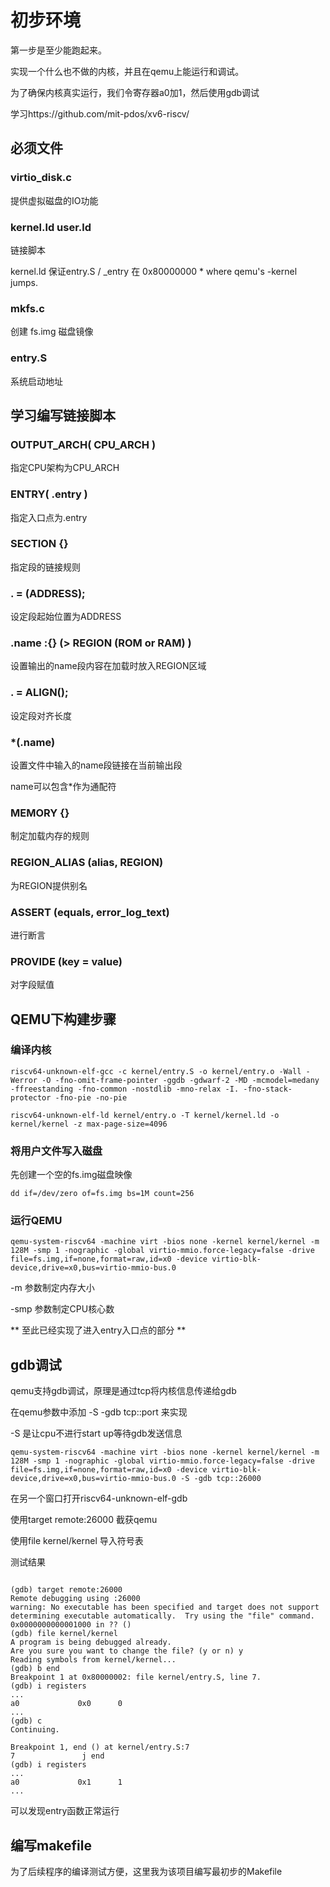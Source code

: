 # 初步环境

第一步是至少能跑起来。

实现一个什么也不做的内核，并且在qemu上能运行和调试。

为了确保内核真实运行，我们令寄存器a0加1，然后使用gdb调试

学习https://github.com/mit-pdos/xv6-riscv/

## 必须文件

### virtio_disk.c

提供虚拟磁盘的IO功能

### kernel.ld user.ld

链接脚本

kernel.ld 保证entry.S / _entry 在 0x80000000 * where qemu's -kernel jumps.

### mkfs.c 

创建 fs.img 磁盘镜像

### entry.S

系统启动地址

## 学习编写链接脚本

### OUTPUT_ARCH( CPU_ARCH ) 

指定CPU架构为CPU_ARCH

### ENTRY( .entry )

指定入口点为.entry

### SECTION {}

指定段的链接规则

### . = (ADDRESS);

设定段起始位置为ADDRESS

### .name :{} (> REGION (ROM or RAM) )

设置输出的name段内容在加载时放入REGION区域

### . = ALIGN();

设定段对齐长度

### *(.name)

设置文件中输入的name段链接在当前输出段

name可以包含*作为通配符

### MEMORY {}

制定加载内存的规则

### REGION_ALIAS (alias, REGION)

为REGION提供别名

### ASSERT (equals, error_log_text)

进行断言 

### PROVIDE (key = value)

对字段赋值

## QEMU下构建步骤

### 编译内核

``` shell
riscv64-unknown-elf-gcc -c kernel/entry.S -o kernel/entry.o -Wall -Werror -O -fno-omit-frame-pointer -ggdb -gdwarf-2 -MD -mcmodel=medany -ffreestanding -fno-common -nostdlib -mno-relax -I. -fno-stack-protector -fno-pie -no-pie

riscv64-unknown-elf-ld kernel/entry.o -T kernel/kernel.ld -o kernel/kernel -z max-page-size=4096
```

### 将用户文件写入磁盘

先创建一个空的fs.img磁盘映像
``` shell
dd if=/dev/zero of=fs.img bs=1M count=256
```


### 运行QEMU

``` shell
qemu-system-riscv64 -machine virt -bios none -kernel kernel/kernel -m 128M -smp 1 -nographic -global virtio-mmio.force-legacy=false -drive file=fs.img,if=none,format=raw,id=x0 -device virtio-blk-device,drive=x0,bus=virtio-mmio-bus.0
```

-m 参数制定内存大小

-smp 参数制定CPU核心数

** 至此已经实现了进入entry入口点的部分 **

## gdb调试

qemu支持gdb调试，原理是通过tcp将内核信息传递给gdb

在qemu参数中添加 -S -gdb tcp::port 来实现

-S 是让cpu不进行start up等待gdb发送信息

``` shell
qemu-system-riscv64 -machine virt -bios none -kernel kernel/kernel -m 128M -smp 1 -nographic -global virtio-mmio.force-legacy=false -drive file=fs.img,if=none,format=raw,id=x0 -device virtio-blk-device,drive=x0,bus=virtio-mmio-bus.0 -S -gdb tcp::26000
```


在另一个窗口打开riscv64-unknown-elf-gdb 

使用target remote:26000 截获qemu

使用file kernel/kernel 导入符号表

测试结果

``` shell

(gdb) target remote:26000
Remote debugging using :26000
warning: No executable has been specified and target does not support
determining executable automatically.  Try using the "file" command.
0x0000000000001000 in ?? ()
(gdb) file kernel/kernel
A program is being debugged already.
Are you sure you want to change the file? (y or n) y
Reading symbols from kernel/kernel...
(gdb) b end
Breakpoint 1 at 0x80000002: file kernel/entry.S, line 7.
(gdb) i registers 
...
a0             0x0      0
...
(gdb) c
Continuing.

Breakpoint 1, end () at kernel/entry.S:7
7               j end
(gdb) i registers 
...
a0             0x1      1
...

```
可以发现entry函数正常运行


## 编写makefile

为了后续程序的编译测试方便，这里我为该项目编写最初步的Makefile